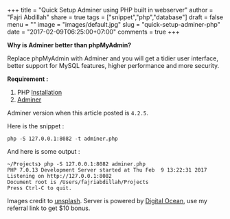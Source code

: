 +++
title = "Quick Setup Adminer using PHP built in webserver"
author = "Fajri Abdillah"
share = true
tags = ["snippet","php","database"]
draft = false
menu = ""
image = "images/default.jpg"
slug = "quick-setup-adminer-php"
date = "2017-02-09T06:25:00+07:00"
comments = true
+++


**Why is Adminer better than phpMyAdmin?**

Replace phpMyAdmin with Adminer and you will get a tidier user interface, better support for MySQL features, higher performance and more security.

<!--more-->

**Requirement :**

1. PHP [Installation](/post/install-php71-on-centos7)
2. [Adminer](https://www.adminer.org/#download)

Adminer version when this article posted is `4.2.5`.

Here is the snippet :

```
php -S 127.0.0.1:8082 -t adminer.php
```

And here is some output :

```
~/Projects❯ php -S 127.0.0.1:8082 adminer.php
PHP 7.0.13 Development Server started at Thu Feb  9 13:22:31 2017
Listening on http://127.0.0.1:8082
Document root is /Users/fajriabdillah/Projects
Press Ctrl-C to quit.
```

Images credit to [unsplash](https://unsplash.com/). Server is powered by [Digital Ocean](https://m.do.co/c/6b1c3b315e1e), use my referral link to get $10 bonus.
